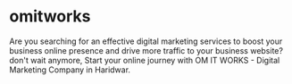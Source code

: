 # omitworks
Are you searching for an effective digital marketing services to boost your business online presence and drive more traffic to your business website? don't wait anymore, Start your online journey with OM IT WORKS - Digital Marketing Company in Haridwar.
